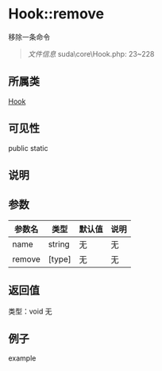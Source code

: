 # Hook::remove
移除一条命令
> *文件信息* suda\core\Hook.php: 23~228
## 所属类 

[Hook](../Hook.md)

## 可见性

  public  static
## 说明



## 参数

| 参数名 | 类型 | 默认值 | 说明 |
|--------|-----|-------|-------|
| name |  string | 无 | 无 |
| remove |  [type] | 无 | 无 |

## 返回值
类型：void
无

## 例子

example